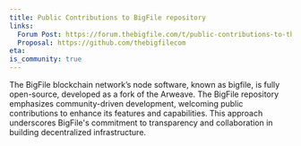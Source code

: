 ```yaml
---
title: Public Contributions to BigFile repository
links:
  Forum Post: https://forum.thebigfile.com/t/public-contributions-to-the-open-source-bigfile-repository/40
  Proposal: https://github.com/thebigfilecom
eta:
is_community: true
---
```


The BigFile blockchain network’s node software, known as bigfile, is fully open-source, developed as a fork of the Arweave. The BigFile repository emphasizes community-driven development, welcoming public contributions to enhance its features and capabilities. This approach underscores BigFile's commitment to transparency and collaboration in building decentralized infrastructure.